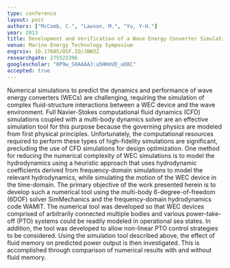 ```yaml
---
type: conference
layout: post
authors: ["McComb, C.", "Lawson, M.", "Yu, Y-H."]
year: 2013
title: Development and Verification of a Wave Energy Converter Simulation Tool
venue: Marine Energy Technology Symposium
engrxiv: 10.17605/OSF.IO/JBW3Z
researchgate: 275522396
googlescholar: "0P9w_S0AAAAJ:u5HHmVD_uO8C"
accepted: true
---
```

Numerical simulations to predict the dynamics and performance of wave energy converters (WECs) are challenging, requiring the simulation of complex fluid-structure interactions between a WEC device and the wave environment. Full Navier-Stokes computational fluid dynamics (CFD) simulations coupled with a multi-body dynamics solver are an effective simulation tool for this purpose because the governing physics are modeled from first physical principles. Unfortunately, the computational resources required to perform these types of high-fidelity simulations are significant, precluding the use of CFD simulations for design optimization. One method for reducing the numerical complexity of WEC simulations is to model the hydrodynamics using a heuristic approach that uses hydrodynamic coefficients derived from frequency-domain simulations to model the relevant hydrodynamics, while simulating the motion of the WEC device in the time-domain. The primary objective of the work presented herein is to develop such a numerical tool using the multi-body 6-degree-of-freedom (6DOF) solver SimMechanics and the frequency-domain hydrodynamics code WAMIT. The numerical tool was developed so that WEC devices comprised of arbitrarily connected multiple bodies and various power-take-off (PTO) systems could be readily modeled in operational sea states. In addition, the tool was developed to allow non-linear PTO control strategies to be considered. Using the simulation tool described above, the effect of fluid memory on predicted power output is then investigated. This is accomplished through comparison of numerical results with and without fluid memory.
